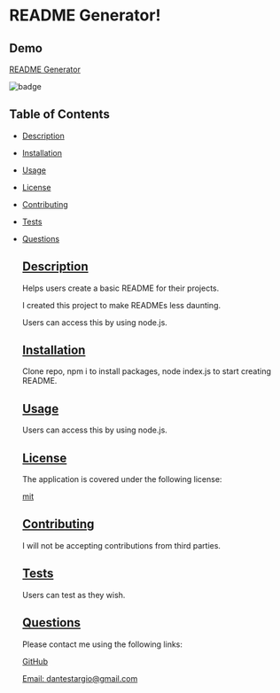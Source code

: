  # README Generator!
 
 ## Demo
 [README Generator](https://user-images.githubusercontent.com/105169042/179617324-f21e5db1-4095-4102-9a38-63b1aec44aec.webm)

![badge](https://img.shields.io/badge/license-mit-blue)
  
## Table of Contents
  
* [Description](#description)
* [Installation](#installation)
* [Usage](#usage)
* [License](#license)
* [Contributing](#contributing)
* [Tests](#tests)
* [Questions](#questions)
    
    ## [Description](#table-of-contents)
  
    Helps users create a basic README for their projects.
  
    I created this project to make READMEs less daunting.
  
    Users can access this by using node.js.
  
    ## [Installation](#table-of-contents)
  
    Clone repo, npm i to install packages, node index.js to start creating README.
  
    ## [Usage](#table-of-contents)
  
    Users can access this by using node.js.
    
    
    ## [License](#table-of-contents)
  
    The application is covered under the following license:
  
    [mit](https://choosealicense.com/licenses/mit)
      
  
    ## [Contributing](#table-of-contents)
    
    I will not be accepting contributions from third parties.
  
    ## [Tests](#table-of-contents)
  
    Users can test as they wish.
  
    ## [Questions](#table-of-contents)
  
    Please contact me using the following links:
  
    [GitHub](https://github.com/modjeska)
  
    [Email: dantestargio@gmail.com](mailto:dantestargio@gmail.com)
